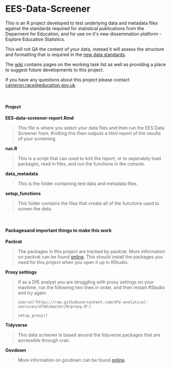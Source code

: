 # **EES-Data-Screener**
This is an R project developed to test underlying data and metadata files against the standards required for statistical publications from the Deparment for Education, and for use on it's new dissemination platform - Explore Education Statistics. 

This will not QA the content of your data, instead it will assess the structure and formatting that is required in the [new data standards](https://teams.microsoft.com/l/channel/19%3A1bdf09280fd94df09f0d42e19cb251fb%40thread.skype/tab%3A%3A638782f8-c3cf-423f-b63c-2e5709c64b9b?groupId=679b2376-8c8c-4062-a1c9-0744ce5ac88f&tenantId=fad277c9-c60a-4da1-b5f3-b3b8b34a82f9). 

The [wiki](https://github.com/lauraselby/data-screener/wiki) contains pages on the working task list as well as providing a place to suggest future developments to this project.

If you have any questions about this project please contact cameron.race@education.gov.uk.

<br>

#### **Project**
**EES-data-screener-report.Rmd** <br>

>This file is where you select your data files and then run the EES Data Screener from. Knitting this then outputs a html report of the results of your screening.

**run.R** <br>

>This is a script that can used to knit the report, or to seperately load packages, read in files, and run the functions in the console.

**data_metadata** <br>

>This is the folder containing test data and metadata files.

**setup_functions** <br>

>This folder contains the files that create all of the functions used to screen the data.

<br>

#### **Packagesand important things to make this work**
**Packrat** <br>

>The packages in this project are tracked by packrat. More information on packrat can be found [online](https://rstudio.github.io/packrat/limitations.html). This should install the packages you need for this project when you open it up in RStudio.

**Proxy settings**

>If as a DfE analyst you are struggling with proxy settings on your machine, run the following two lines in order, and then restart RStudio and try again.
>
>`source("https://raw.githubusercontent.com/dfe-analytical-services/dfeR/master/R/proxy.R")` <br>
>
>`setup_proxy()`

**Tidyverse** <br>

>This data screener is based around the tidyverse packages that are accessible through cran.

**Govdown** <br>

>More information on govdown can be found [online](https://ukgovdatascience.github.io/govdown/).